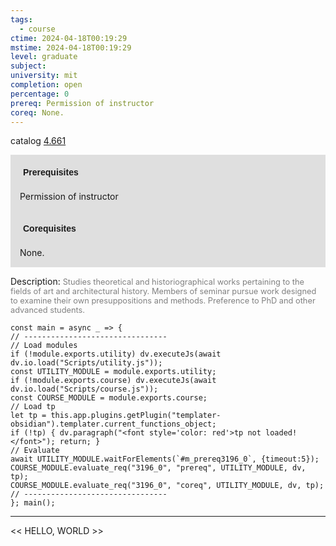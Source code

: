 ```yaml
---
tags:
  - course
ctime: 2024-04-18T00:19:29
mstime: 2024-04-18T00:19:29
level: graduate
subject: 
university: mit
completion: open
percentage: 0
prereq: Permission of instructor
coreq: None.
---
```


catalog [4.661](http://student.mit.edu/catalog/m4f.html#4.661)

<span style="display: block; padding: 15px; background-color: rgb(100, 100, 100, 0.2);"><font id="m_prereq3196_0" style="display: block; font-family: Arial, sans-serif; font-weight: bold; padding: 5px">Prerequisites</font><br><span id="prereq3196_0">Permission of instructor</span></span>
<span style="display: block; padding: 15px; background-color: rgb(100, 100, 100, 0.2);"><font id="m_coreq3196_0" style="display: block; font-family: Arial, sans-serif; font-weight: bold; padding: 5px">Corequisites</font><br><span id="coreq3196_0">None.</span></span>

<font style="">Description:</font>
<font style="color: grey; font-size: 0.8rem;">Studies theoretical and historiographical works pertaining to the fields of art and architectural history. Members of seminar pursue work designed to examine their own presuppositions and methods. Preference to PhD and other advanced students.</font>

```dataviewjs
const main = async _ => {
// --------------------------------
// Load modules
if (!module.exports.utility) dv.executeJs(await dv.io.load("Scripts/utility.js"));
const UTILITY_MODULE = module.exports.utility;
if (!module.exports.course) dv.executeJs(await dv.io.load("Scripts/course.js"));
const COURSE_MODULE = module.exports.course;
// Load tp
let tp = this.app.plugins.getPlugin("templater-obsidian").templater.current_functions_object;
if (!tp) { dv.paragraph("<font style='color: red'>tp not loaded!</font>"); return; }
// Evaluate
await UTILITY_MODULE.waitForElements(`#m_prereq3196_0`, {timeout:5});
COURSE_MODULE.evaluate_req("3196_0", "prereq", UTILITY_MODULE, dv, tp);
COURSE_MODULE.evaluate_req("3196_0", "coreq", UTILITY_MODULE, dv, tp);
// --------------------------------
}; main();
```

---

<< HELLO, WORLD >>
